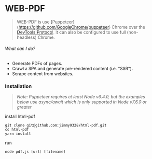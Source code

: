 # WEB-PDF

> WEB-PDF is use [Puppeteer] (https://github.com/GoogleChrome/puppeteer) Chrome over the [DevTools Protocol](https://chromedevtools.github.io/devtools-protocol/). It can also be configured to use full (non-headless) Chrome.


###### What can I do?

* Generate PDFs of pages.
* Crawl a SPA and generate pre-rendered content (i.e. "SSR").
* Scrape content from websites.


### Installation

> *Note: Puppeteer requires at least Node v6.4.0, but the examples below use async/await which is only supported in Node v7.6.0 or greater*

install html-pdf 
```
git clone git@github.com:jimmy0328/html-pdf.git
cd html-pdf
yarn install
``````

run 
```
node pdf.js [url] [filename]

```








